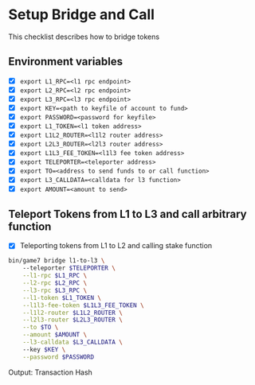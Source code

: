 # Setup Bridge and Call

This checklist describes how to bridge tokens

## Environment variables

- [x] `export L1_RPC=<l1 rpc endpoint>`
- [x] `export L2_RPC=<l2 rpc endpoint>`
- [x] `export L3_RPC=<l3 rpc endpoint>`
- [x] `export KEY=<path to keyfile of account to fund>`
- [x] `export PASSWORD=<password for keyfile>`
- [x] `export L1_TOKEN=<l1 token address>`
- [x] `export L1L2_ROUTER=<l1l2 router address>`
- [x] `export L2L3_ROUTER=<l2l3 router address>`
- [x] `export L1L3_FEE_TOKEN=<l1l3 fee token address>`
- [x] `export TELEPORTER=<teleporter address>`
- [x] `export TO=<address to send funds to or call function>`
- [x] `export L3_CALLDATA=<calldata for l3 function>`
- [x] `export AMOUNT=<amount to send>`

## Teleport Tokens from L1 to L3 and call arbitrary function

- [x] Teleporting tokens from L1 to L2 and calling stake function

```bash
bin/game7 bridge l1-to-l3 \ 
    --teleporter $TELEPORTER \
    --l1-rpc $L1_RPC \
    --l2-rpc $L2_RPC \
    --l3-rpc $L3_RPC \
    --l1-token $L1_TOKEN \
    --l1l3-fee-token $L1L3_FEE_TOKEN \
    --l1l2-router $L1L2_ROUTER \
    --l2l3-router $L2L3_ROUTER \
    --to $TO \
    --amount $AMOUNT \
    --l3-calldata $L3_CALLDATA \ 
    --key $KEY \
    --password $PASSWORD 
```

Output: Transaction Hash
